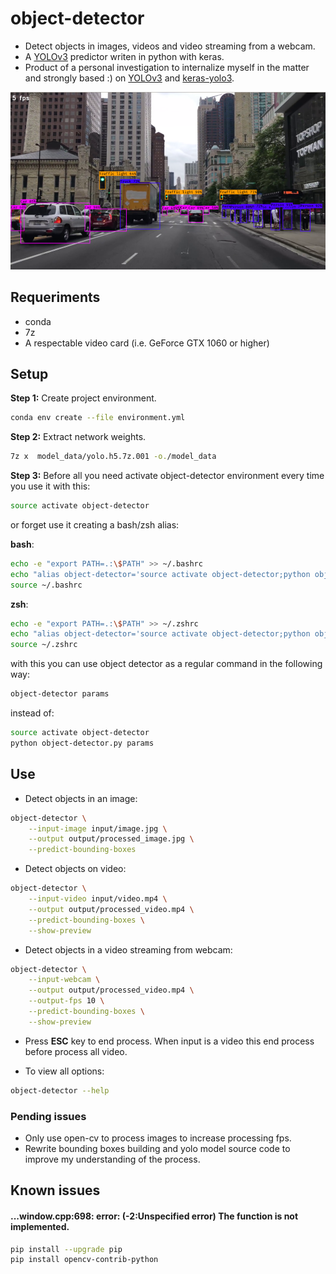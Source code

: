 #  object-detector

* Detect objects in images, videos and video streaming from a webcam.
* A [YOLOv3](https://pjreddie.com/darknet/yolo/) predictor writen in python with keras.
* Product of a personal investigation to internalize myself in the matter and strongly based :) on [YOLOv3](https://github.com/xiaochus/YOLOv3) and [keras-yolo3](https://github.com/qqwweee/keras-yolo3).


![alt Output sample](https://raw.githubusercontent.com/adrianmarino/object-detector/master/output/sample.png)

## Requeriments

* conda
* 7z
* A respectable video card (i.e. GeForce GTX 1060 or higher)

## Setup

**Step 1:** Create project environment.

```bash
conda env create --file environment.yml
```

**Step 2:** Extract network weights.

```bash
7z x  model_data/yolo.h5.7z.001 -o./model_data 
```

**Step 3:** Before all you need activate object-detector environment every time you use it with this:

```bash
source activate object-detector
```

or forget use it creating a bash/zsh alias:

**bash**:
```bash
echo -e "export PATH=.:\$PATH" >> ~/.bashrc
echo "alias object-detector='source activate object-detector;python object-detector.py'" >> ~/.bashrc
source ~/.bashrc
```

**zsh**:
```bash
echo -e "export PATH=.:\$PATH" >> ~/.zshrc
echo "alias object-detector='source activate object-detector;python object-detector.py'" >> ~/.zshrc
source ~/.zshrc
```

with this you can use object detector as a regular command in the following way:

```bash
object-detector params
```

instead of:

```bash
source activate object-detector
python object-detector.py params
```

## Use

* Detect objects in an image:

```bash
object-detector \
    --input-image input/image.jpg \
    --output output/processed_image.jpg \
    --predict-bounding-boxes
```

* Detect objects on video:

```bash
object-detector \
    --input-video input/video.mp4 \
    --output output/processed_video.mp4 \
    --predict-bounding-boxes \
    --show-preview
```

* Detect objects in a video streaming from webcam:

```bash
object-detector \
    --input-webcam \
    --output output/processed_video.mp4 \
    --output-fps 10 \
    --predict-bounding-boxes \
    --show-preview
```

* Press **ESC** key to end process. When input is a video this end process before process all video.

* To view all options:

```bash
object-detector --help
```

### Pending issues

* Only use open-cv to process images to increase processing fps.
* Rewrite bounding boxes building and yolo model source code to improve my understanding of the process.

## Known issues

#### ...window.cpp:698: error: (-2:Unspecified error) The function is not implemented. 

```bash
pip install --upgrade pip
pip install opencv-contrib-python
```
